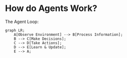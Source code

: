 
# How do Agents Work?

The Agent Loop:

```mermaid
graph LR;
    A[Observe Environment] --> B[Process Information];
    B --> C[Make Decisions];
    C --> D[Take Actions];
    D --> E[Learn & Update];
    E --> A;
```

